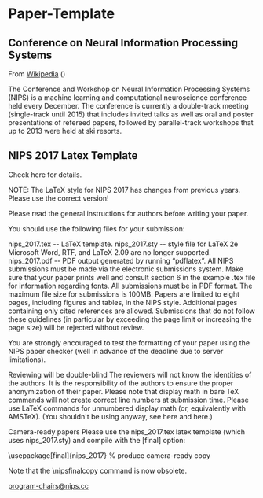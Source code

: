 # Paper-Template
## Conference on Neural Information Processing Systems
From [Wikipedia]([url](https://en.wikipedia.org/wiki/Conference_on_Neural_Information_Processing_Systems)) ()

The Conference and Workshop on Neural Information Processing Systems (NIPS) is a machine learning and computational neuroscience conference held every December. The conference is currently a double-track meeting (single-track until 2015) that includes invited talks as well as oral and poster presentations of refereed papers, followed by parallel-track workshops that up to 2013 were held at ski resorts.
## NIPS 2017 Latex Template
Check here for details.

NOTE: The LaTeX style for NIPS 2017 has changes from previous years. Please use the correct version!

Please read the general instructions for authors before writing your paper.

You should use the following files for your submission:

nips_2017.tex -- LaTeX template.
nips_2017.sty -- style file for LaTeX 2e Microsoft Word, RTF, and LaTeX 2.09 are no longer supported.
nips_2017.pdf -- PDF output generated by running “pdflatex”.
All NIPS submissions must be made via the electronic submissions system. Make sure that your paper prints well and consult section 6 in the example .tex file for information regarding fonts. All submissions must be in PDF format. The maximum file size for submissions is 100MB. Papers are limited to eight pages, including figures and tables, in the NIPS style. Additional pages containing only cited references are allowed. Submissions that do not follow these guidelines (in particular by exceeding the page limit or increasing the page size) will be rejected without review.

You are strongly encouraged to test the formatting of your paper using the NIPS paper checker (well in advance of the deadline due to server limitations).

Reviewing will be double-blind
The reviewers will not know the identities of the authors. It is the responsibility of the authors to ensure the proper anonymization of their paper. Please note that display math in bare TeX commands will not create correct line numbers at submission time. Please use LaTeX commands for unnumbered display math (or, equivalently with AMSTeX). (You shouldn't be using anyway, see here and here.)

Camera-ready papers
Please use the nips_2017.tex latex template (which uses nips_2017.sty) and compile with the [final] option:

\usepackage[final]{nips_2017} % produce camera-ready copy

Note that the \nipsfinalcopy command is now obsolete.

program-chairs@nips.cc

